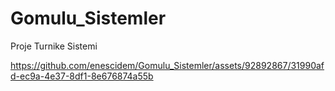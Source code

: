 # Gomulu_Sistemler
Proje Turnike Sistemi 


https://github.com/enescidem/Gomulu_Sistemler/assets/92892867/31990afd-ec9a-4e37-8df1-8e676874a55b

